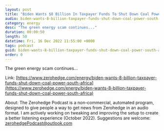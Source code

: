 ```yaml
---
layout: post
title: "Biden Wants $8 Billion In Taxpayer Funds To Shut Down Coal Power In South Africa"
audio: biden-wants-8-billion-taxpayer-funds-shut-down-coal-power-south-africa-0
category: energy
desc: "The green energy scam continues..."
duration: 00:00:50
length: 50
datetime: Fri, 16 Dec 2022 11:55:00 +0000
tags: podcast
guid: biden-wants-8-billion-taxpayer-funds-shut-down-coal-power-south-africa-0
order: 0
---
```

The green energy scam continues...

Link: [https://www.zerohedge.com/energy/biden-wants-8-billion-taxpayer-funds-shut-down-coal-power-south-africa](https://www.zerohedge.com/energy/biden-wants-8-billion-taxpayer-funds-shut-down-coal-power-south-africa)

About: The Zerohedge Podcast is a non-commercial, automated program, designed to give people a way to get news from Zerohedge in an audio format.  I am actively working on tweaking and improving the setup to create a better listening experience (October 2022).  Suggestions are welcome: [zerohedgePodcast@outlook.com](mailto:zerohedgePodcast@outlook.com)